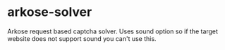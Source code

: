 # arkose-solver
Arkose request based captcha solver. Uses sound option so if the target website does not support sound you can't use this.
